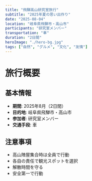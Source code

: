 ```yaml
---
title: "飛騨高山研究室旅行"
subtitle: "2025年夏の思い出作り"
date: "2025-08-04"
location: "岐阜県飛騨市・高山市"
participants: "研究室メンバー"
transportation: "車"
duration: "2日間"
heroImage: "./hero-bg.jpg"
tags: ["自然", "グルメ", "文化", "友情"]
---
```


# 旅行概要

## 基本情報
- **期間**: 2025年8月（2日間）
- **目的地**: 岐阜県飛騨市・高山市
- **参加者**: 研究室メンバー
- **交通手段**: 車

## 注意事項
- 高山陣屋集合時は全員で行動
- 各自の責任で観光スポットを選択
- 解散時間を守る
- 安全第一で行動 